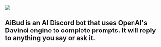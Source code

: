 # ![](https://i.imgur.com/0VGHFcm.png)
## AiBud is an AI Discord bot that uses OpenAI's Davinci engine to complete prompts. It will reply to anything you say or ask it.
